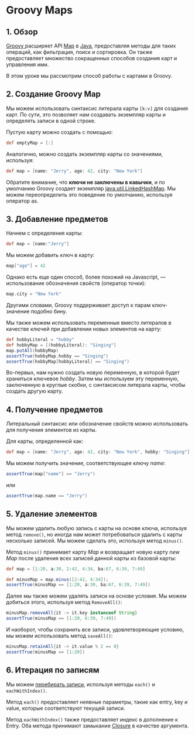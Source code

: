 # Groovy Maps

## 1. Обзор

[Groovy ](https://www.baeldung.com/groovy-language)расширяет API [Map](https://www.baeldung.com/java-collections) в [Java](https://www.baeldung.com/category/java/), предоставляя методы для таких операций, как фильтрация, поиск и сортировка. Он также предоставляет множество сокращенных способов создания карт и управления ими.

В этом уроке мы рассмотрим способ работы с картами в Groovy.

## 2. Создание Groovy Map

Мы можем использовать синтаксис литерала карты `[k:v]` для создания карт. По сути, это позволяет нам создавать экземпляр карты и определять записи в одной строке.

Пустую карту можно создать с помощью:

```groovy
def emptyMap = [:]
```

Аналогично, можно создать экземпляр карты со значениями, используя:

```groovy
def map = [name: "Jerry", age: 42, city: "New York"]
```

Обратите внимание, что **ключи не заключены в кавычки**, и по умолчанию Groovy создает экземпляр [java.util.LinkedHashMap](https://www.baeldung.com/java-linked-hashmap). Мы можем переопределить это поведение по умолчанию, используя оператор as.

## 3. Добавление предметов

Начнем с определения карты:

```groovy
def map = [name:"Jerry"]
```

Мы можем добавить ключ в карту:

```groovy
map["age"] = 42
```

Однако есть еще один способ, более похожий на Javascript, — использование обозначения свойств (оператор точки):

```groovy
map.city = "New York"
```

Другими словами, Groovy поддерживает доступ к парам ключ-значение подобно бину.

Мы также можем использовать переменные вместо литералов в качестве ключей при добавлении новых элементов на карту:

```groovy
def hobbyLiteral = "hobby"
def hobbyMap = [(hobbyLiteral): "Singing"]
map.putAll(hobbyMap)
assertTrue(hobbyMap.hobby == "Singing")
assertTrue(hobbyMap[hobbyLiteral] == "Singing")
```

Во-первых, нам нужно создать новую переменную, в которой будет храниться ключевое _hobby_. Затем мы используем эту переменную, заключенную в круглые скобки, с синтаксисом литерала карты, чтобы создать другую карту.

## 4. Получение предметов

Литеральный синтаксис или обозначение свойств можно использовать для получения элементов из карты.

Для карты, определенной как:

```groovy
def map = [name: "Jerry", age: 42, city: "New York", hobby: "Singing"]
```

Мы можем получить значение, соответствующее ключу _name_:

```groovy
assertTrue(map["name"] == "Jerry")
```

или

```groovy
assertTrue(map.name == "Jerry")
```

## 5. Удаление элементов

Мы можем удалить любую запись с карты на основе ключа, используя метод `remove()`, но иногда нам может потребоваться удалить с карты несколько записей. Мы можем сделать это, используя метод `minus()`.

Метод `minus()` принимает карту _Map_ и возвращает новую карту _new Map_ после удаления всех записей данной карты из базовой карты:

```groovy
def map = [1:20, a:30, 2:42, 4:34, ba:67, 6:39, 7:49]

def minusMap = map.minus([2:42, 4:34]);
assertTrue(minusMap == [1:20, a:30, ba:67, 6:39, 7:49])
```

Далее мы также можем удалять записи на основе условия. Мы можем добиться этого, используя метод `RemoveAll()`:

```groovy
minusMap.removeAll{it -> it.key instanceof String}
assertTrue(minusMap == [1:20, 6:39, 7:49])
```

И наоборот, чтобы сохранить все записи, удовлетворяющие условию, мы можем использовать метод `saveAll()`:

```groovy
minusMap.retainAll{it -> it.value % 2 == 0}
assertTrue(minusMap == [1:20])
```

## 6. Итерация по записям

Мы можем [перебирать записи](https://www.baeldung.com/groovy-map-iterating), используя методы `each()` и `eachWithIndex()`.

Метод `each()` предоставляет неявные параметры, такие как entry, key и value, которые соответствуют текущей записи.

Метод `eachWithIndex()` также предоставляет индекс в дополнение к Entry. Оба метода принимают замыкание [Closure](https://www.baeldung.com/groovy-closures) в качестве аргумента.
